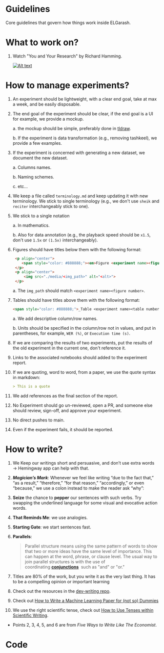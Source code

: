 # Guidelines

Core guidelines that govern how things work inside ELGarash.

# What to work on?

1. Watch "You and Your Research" by Richard Hamming.

   [![Alt text](https://img.youtube.com/vi/a1zDuOPkMSw/0.jpg)](https://www.youtube.com/watch?v=a1zDuOPkMSw)

# How to manage experiments?

1. An experiment should be lightweight, with a clear end goal, take at max a week, and be easily disposable.

2. The end goal of the experiment should be clear, if the end goal is a UI for example, we provide a mockup.

   a. the mockup should be simple, preferably done in [tldraw](https://www.tldraw.com/).

   b. If the experiment is data transformation (e.g., removing tashkeel), we provide a few examples.

3. If the experiment is concerned with generating a new dataset, we document the new dataset.

   a. Columns names.

   b. Naming schemes.

   c. etc...

4. We keep a file called `terminology.md` and keep updating it with new terminology. We stick to single terminology (e.g., we don't use `sheik` and `reciter` interchangeably stick to one).

5. We stick to a single notation

   a. In mathematics.

   b. Also for data annotation (e.g., the playback speed should be `x1.5`, don't use `1.5x` or `(1.5x)` interchangeably).

6. Figures should have titles below them with the following format:

   ```md
    <p align="center">
       <span style="color: #888888;"><em>Figure <experiment name><figure number></em>: <description>.</span>
    </p>
    <p align="center">
        <img src="./media/<img_path>" alt="<alt>">
    </p>
   ```

   a. The `img_path` should match `<experiment name><figure number>`.

7. Tables should have titles above them with the following format:

   ```md
   <span style="color: #888888;">_Table <experiment name><table number>_: <description>.</span>
   ```

   a. We add descriptive column/row names.

   b. Units should be specified in the column/row not in values, and put in parentheses, for example, `WER (%)`, or `Execution time (s)`.

8. If we are comparing the results of two experiments, put the results of the old experiment in the current one, don't reference it.

9. Links to the associated notebooks should added to the experiment report.

10. If we are quoting, word to word, from a paper, we use the quote syntax in markdown:

    ```md
    > This is a quote
    ```

11. We add references as the final section of the report.

12. No Experiment should go un-reviewed, open a PR, and someone else should review, sign-off, and approve your experiment.

13. No direct pushes to main.

14. Even if the experiment fails, it should be reported.

# How to write?

1. We Keep our writings short and persuasive, and don’t use extra words → Hemingway app can help with that.

2. **_Magician’s Mark_**: Whenever we feel like writing “due to the fact that,” “as a result,” “therefore,” “for that reason,” “accordingly,” or even “because,” we use a colon instead to make the reader ask “why”:

3. **Seize** the chance to **pepper** our sentences with such verbs. Try swapping the underlined language for some visual and evocative action words.

4. **That Reminds Me**: we use analogies.

5. **Starting Gate**: we start sentences fast.

6. **Parallels**:

   > Parallel structure means using the same pattern of words to show that two or more ideas have the same level of importance. This can happen at the word, phrase, or clause level. The usual way to join parallel structures is with the use of coordinating **[conjunctions](https://owl.purdue.edu/owl/general_writing/punctuation/independent_and_dependent_clauses/index.html)**  such as "and" or "or."

7. Titles are 80% of the work, but you write it as the very last thing. It has to be a compelling opinion or important learning

8. Check out the resources in the [dev-writing repo](https://github.com/Nutlope/devwriting).

9. Check out [How to Write a Machine Learning Paper for (not so) Dummies](https://abdulrhmnghanem.notion.site/How-to-Write-a-Machine-Learning-Paper-for-not-so-Dummies-89e17d6fe034400abe7bee1abfaa1311?pvs=74)

10. We use the right scientific tense, check out [How to Use Tenses within Scientific Writing](https://www.unr.edu/writing-speaking-center/writing-speaking-resources/how-to-use-tenses-within-scientific-writing).

- Points 2, 3, 4, 5, and 6 are from _Five Ways to Write Like The Economist_.

# Code
